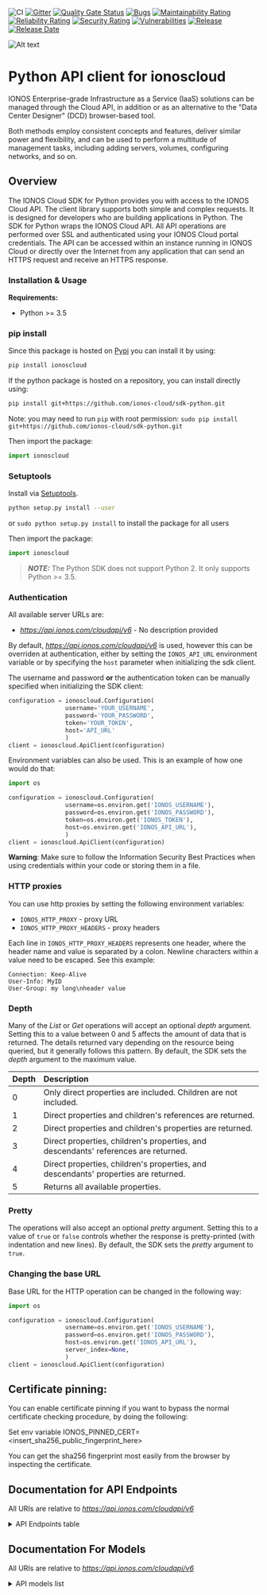 ![CI](https://github.com/ionos-cloud/sdk-resources/workflows/[%20CI%20]%20CloudApi%20V6%20/%20Python/badge.svg)
[![Gitter](https://img.shields.io/gitter/room/ionos-cloud/sdk-general)](https://gitter.im/ionos-cloud/sdk-general)
[![Quality Gate Status](https://sonarcloud.io/api/project_badges/measure?project=ionos-cloud_sdk-python&metric=alert_status)](https://sonarcloud.io/summary?id=ionos-cloud_sdk-python)
[![Bugs](https://sonarcloud.io/api/project_badges/measure?project=ionos-cloud_sdk-python&metric=bugs)](https://sonarcloud.io/summary/new_code?id=ionos-cloud_sdk-python)
[![Maintainability Rating](https://sonarcloud.io/api/project_badges/measure?project=ionos-cloud_sdk-python&metric=sqale_rating)](https://sonarcloud.io/summary/new_code?id=ionos-cloud_sdk-python)
[![Reliability Rating](https://sonarcloud.io/api/project_badges/measure?project=ionos-cloud_sdk-python&metric=reliability_rating)](https://sonarcloud.io/summary/new_code?id=ionos-cloud_sdk-python)
[![Security Rating](https://sonarcloud.io/api/project_badges/measure?project=ionos-cloud_sdk-python&metric=security_rating)](https://sonarcloud.io/summary/new_code?id=ionos-cloud_sdk-python)
[![Vulnerabilities](https://sonarcloud.io/api/project_badges/measure?project=ionos-cloud_sdk-python&metric=vulnerabilities)](https://sonarcloud.io/summary/new_code?id=ionos-cloud_sdk-python)
[![Release](https://img.shields.io/github/v/release/ionos-cloud/sdk-python.svg)](https://github.com/ionos-cloud/sdk-python/releases/latest)
[![Release Date](https://img.shields.io/github/release-date/ionos-cloud/sdk-python.svg)](https://github.com/ionos-cloud/sdk-python/releases/latest)

![Alt text](.github/IONOS.CLOUD.BLU.svg?raw=true "Title")


# Python API client for ionoscloud


IONOS Enterprise-grade Infrastructure as a Service (IaaS) solutions can be managed through the Cloud API, in addition or as an alternative to the \"Data Center Designer\" (DCD) browser-based tool. 

 Both methods employ consistent concepts and features, deliver similar power and flexibility, and can be used to perform a multitude of management tasks, including adding servers, volumes, configuring networks, and so on.

## Overview
The IONOS Cloud SDK for Python provides you with access to the IONOS Cloud API. The client library supports both simple and complex requests. It is designed for developers who are building applications in Python. The SDK for Python wraps the IONOS Cloud API. All API operations are performed over SSL and authenticated using your IONOS Cloud portal credentials. The API can be accessed within an instance running in IONOS Cloud or directly over the Internet from any application that can send an HTTPS request and receive an HTTPS response.


### Installation & Usage

**Requirements:**
- Python >= 3.5

### pip install

Since this package is hosted on [Pypi](https://pypi.org/) you can install it by using:

```bash
pip install ionoscloud
```

If the python package is hosted on a repository, you can install directly using:

```bash
pip install git+https://github.com/ionos-cloud/sdk-python.git
```

Note: you may need to run `pip` with root permission: `sudo pip install git+https://github.com/ionos-cloud/sdk-python.git`

Then import the package:

```python
import ionoscloud
```

### Setuptools

Install via [Setuptools](http://pypi.python.org/pypi/setuptools).

```bash
python setup.py install --user
```

or `sudo python setup.py install` to install the package for all users

Then import the package:

```python
import ionoscloud
```

> **_NOTE:_**  The Python SDK does not support Python 2. It only supports Python >= 3.5.

### Authentication

All available server URLs are:

- *https://api.ionos.com/cloudapi/v6* - No description provided

By default, *https://api.ionos.com/cloudapi/v6* is used, however this can be overriden at authentication, either
by setting the `IONOS_API_URL` environment variable or by specifying the `host` parameter when
initializing the sdk client.

The username and password **or** the authentication token can be manually specified when initializing the SDK client:

```python
configuration = ionoscloud.Configuration(
                username='YOUR_USERNAME',
                password='YOUR_PASSWORD',
                token='YOUR_TOKEN',
                host='API_URL'
                )
client = ionoscloud.ApiClient(configuration)
```

Environment variables can also be used. This is an example of how one would do that:

```python
import os

configuration = ionoscloud.Configuration(
                username=os.environ.get('IONOS_USERNAME'),
                password=os.environ.get('IONOS_PASSWORD'),
                token=os.environ.get('IONOS_TOKEN'),
                host=os.environ.get('IONOS_API_URL'),
                )
client = ionoscloud.ApiClient(configuration)
```

**Warning**: Make sure to follow the Information Security Best Practices when using credentials within your code or storing them in a file.


### HTTP proxies

You can use http proxies by setting the following environment variables:
- `IONOS_HTTP_PROXY` - proxy URL
- `IONOS_HTTP_PROXY_HEADERS` - proxy headers

Each line in `IONOS_HTTP_PROXY_HEADERS` represents one header, where the header name and value is separated by a colon. Newline characters within a value need to be escaped. See this example:
```
Connection: Keep-Alive
User-Info: MyID
User-Group: my long\nheader value
```


### Depth

Many of the _List_ or _Get_ operations will accept an optional _depth_ argument. Setting this to a value between 0 and 5 affects the amount of data that is returned. The details returned vary depending on the resource being queried, but it generally follows this pattern. By default, the SDK sets the _depth_ argument to the maximum value.

| Depth | Description |
| :--- | :--- |
| 0 | Only direct properties are included. Children are not included. |
| 1 | Direct properties and children's references are returned. |
| 2 | Direct properties and children's properties are returned. |
| 3 | Direct properties, children's properties, and descendants' references are returned. |
| 4 | Direct properties, children's properties, and descendants' properties are returned. |
| 5 | Returns all available properties. |

### Pretty

The operations will also accept an optional _pretty_ argument. Setting this to a value of `true` or `false` controls whether the response is pretty-printed \(with indentation and new lines\). By default, the SDK sets the _pretty_ argument to `true`.

### Changing the base URL

Base URL for the HTTP operation can be changed in the following way:

```python
import os

configuration = ionoscloud.Configuration(
                username=os.environ.get('IONOS_USERNAME'),
                password=os.environ.get('IONOS_PASSWORD'),
                host=os.environ.get('IONOS_API_URL'),
                server_index=None,
                )
client = ionoscloud.ApiClient(configuration)
```

## Certificate pinning:

You can enable certificate pinning if you want to bypass the normal certificate checking procedure,
by doing the following:

Set env variable IONOS_PINNED_CERT=<insert_sha256_public_fingerprint_here>

You can get the sha256 fingerprint most easily from the browser by inspecting the certificate.


## Documentation for API Endpoints

All URIs are relative to *https://api.ionos.com/cloudapi/v6*
<details >
    <summary title="Click to toggle">API Endpoints table</summary>


| Class | Method | HTTP request | Description |
| ------------- | ------------- | ------------- | ------------- |
| ApplicationLoadBalancersApi | [**datacenters_applicationloadbalancers_delete**](docs/api/ApplicationLoadBalancersApi.md#datacenters_applicationloadbalancers_delete) | **DELETE** /datacenters/{datacenterId}/applicationloadbalancers/{applicationLoadBalancerId} | Delete an Application Load Balancer by ID |
| ApplicationLoadBalancersApi | [**datacenters_applicationloadbalancers_find_by_application_load_balancer_id**](docs/api/ApplicationLoadBalancersApi.md#datacenters_applicationloadbalancers_find_by_application_load_balancer_id) | **GET** /datacenters/{datacenterId}/applicationloadbalancers/{applicationLoadBalancerId} | Get an Application Load Balancer by ID |
| ApplicationLoadBalancersApi | [**datacenters_applicationloadbalancers_flowlogs_delete**](docs/api/ApplicationLoadBalancersApi.md#datacenters_applicationloadbalancers_flowlogs_delete) | **DELETE** /datacenters/{datacenterId}/applicationloadbalancers/{applicationLoadBalancerId}/flowlogs/{flowLogId} | Delete an ALB Flow Log by ID |
| ApplicationLoadBalancersApi | [**datacenters_applicationloadbalancers_flowlogs_find_by_flow_log_id**](docs/api/ApplicationLoadBalancersApi.md#datacenters_applicationloadbalancers_flowlogs_find_by_flow_log_id) | **GET** /datacenters/{datacenterId}/applicationloadbalancers/{applicationLoadBalancerId}/flowlogs/{flowLogId} | Get an ALB Flow Log by ID |
| ApplicationLoadBalancersApi | [**datacenters_applicationloadbalancers_flowlogs_get**](docs/api/ApplicationLoadBalancersApi.md#datacenters_applicationloadbalancers_flowlogs_get) | **GET** /datacenters/{datacenterId}/applicationloadbalancers/{applicationLoadBalancerId}/flowlogs | Get ALB Flow Logs |
| ApplicationLoadBalancersApi | [**datacenters_applicationloadbalancers_flowlogs_patch**](docs/api/ApplicationLoadBalancersApi.md#datacenters_applicationloadbalancers_flowlogs_patch) | **PATCH** /datacenters/{datacenterId}/applicationloadbalancers/{applicationLoadBalancerId}/flowlogs/{flowLogId} | Partially Modify an ALB Flow Log by ID |
| ApplicationLoadBalancersApi | [**datacenters_applicationloadbalancers_flowlogs_post**](docs/api/ApplicationLoadBalancersApi.md#datacenters_applicationloadbalancers_flowlogs_post) | **POST** /datacenters/{datacenterId}/applicationloadbalancers/{applicationLoadBalancerId}/flowlogs | Create an ALB Flow Log |
| ApplicationLoadBalancersApi | [**datacenters_applicationloadbalancers_flowlogs_put**](docs/api/ApplicationLoadBalancersApi.md#datacenters_applicationloadbalancers_flowlogs_put) | **PUT** /datacenters/{datacenterId}/applicationloadbalancers/{applicationLoadBalancerId}/flowlogs/{flowLogId} | Modify an ALB Flow Log by ID |
| ApplicationLoadBalancersApi | [**datacenters_applicationloadbalancers_forwardingrules_delete**](docs/api/ApplicationLoadBalancersApi.md#datacenters_applicationloadbalancers_forwardingrules_delete) | **DELETE** /datacenters/{datacenterId}/applicationloadbalancers/{applicationLoadBalancerId}/forwardingrules/{forwardingRuleId} | Delete an ALB Forwarding Rule by ID |
| ApplicationLoadBalancersApi | [**datacenters_applicationloadbalancers_forwardingrules_find_by_forwarding_rule_id**](docs/api/ApplicationLoadBalancersApi.md#datacenters_applicationloadbalancers_forwardingrules_find_by_forwarding_rule_id) | **GET** /datacenters/{datacenterId}/applicationloadbalancers/{applicationLoadBalancerId}/forwardingrules/{forwardingRuleId} | Get an ALB Forwarding Rule by ID |
| ApplicationLoadBalancersApi | [**datacenters_applicationloadbalancers_forwardingrules_get**](docs/api/ApplicationLoadBalancersApi.md#datacenters_applicationloadbalancers_forwardingrules_get) | **GET** /datacenters/{datacenterId}/applicationloadbalancers/{applicationLoadBalancerId}/forwardingrules | Get ALB Forwarding Rules |
| ApplicationLoadBalancersApi | [**datacenters_applicationloadbalancers_forwardingrules_patch**](docs/api/ApplicationLoadBalancersApi.md#datacenters_applicationloadbalancers_forwardingrules_patch) | **PATCH** /datacenters/{datacenterId}/applicationloadbalancers/{applicationLoadBalancerId}/forwardingrules/{forwardingRuleId} | Partially modify an ALB Forwarding Rule by ID |
| ApplicationLoadBalancersApi | [**datacenters_applicationloadbalancers_forwardingrules_post**](docs/api/ApplicationLoadBalancersApi.md#datacenters_applicationloadbalancers_forwardingrules_post) | **POST** /datacenters/{datacenterId}/applicationloadbalancers/{applicationLoadBalancerId}/forwardingrules | Create an ALB Forwarding Rule |
| ApplicationLoadBalancersApi | [**datacenters_applicationloadbalancers_forwardingrules_put**](docs/api/ApplicationLoadBalancersApi.md#datacenters_applicationloadbalancers_forwardingrules_put) | **PUT** /datacenters/{datacenterId}/applicationloadbalancers/{applicationLoadBalancerId}/forwardingrules/{forwardingRuleId} | Modify an ALB Forwarding Rule by ID |
| ApplicationLoadBalancersApi | [**datacenters_applicationloadbalancers_get**](docs/api/ApplicationLoadBalancersApi.md#datacenters_applicationloadbalancers_get) | **GET** /datacenters/{datacenterId}/applicationloadbalancers | Get Application Load Balancers |
| ApplicationLoadBalancersApi | [**datacenters_applicationloadbalancers_patch**](docs/api/ApplicationLoadBalancersApi.md#datacenters_applicationloadbalancers_patch) | **PATCH** /datacenters/{datacenterId}/applicationloadbalancers/{applicationLoadBalancerId} | Partially Modify an Application Load Balancer by ID |
| ApplicationLoadBalancersApi | [**datacenters_applicationloadbalancers_post**](docs/api/ApplicationLoadBalancersApi.md#datacenters_applicationloadbalancers_post) | **POST** /datacenters/{datacenterId}/applicationloadbalancers | Create an Application Load Balancer |
| ApplicationLoadBalancersApi | [**datacenters_applicationloadbalancers_put**](docs/api/ApplicationLoadBalancersApi.md#datacenters_applicationloadbalancers_put) | **PUT** /datacenters/{datacenterId}/applicationloadbalancers/{applicationLoadBalancerId} | Modify an Application Load Balancer by ID |
| BackupUnitsApi | [**backupunits_delete**](docs/api/BackupUnitsApi.md#backupunits_delete) | **DELETE** /backupunits/{backupunitId} | Delete backup units |
| BackupUnitsApi | [**backupunits_find_by_id**](docs/api/BackupUnitsApi.md#backupunits_find_by_id) | **GET** /backupunits/{backupunitId} | Retrieve backup units |
| BackupUnitsApi | [**backupunits_get**](docs/api/BackupUnitsApi.md#backupunits_get) | **GET** /backupunits | List backup units |
| BackupUnitsApi | [**backupunits_patch**](docs/api/BackupUnitsApi.md#backupunits_patch) | **PATCH** /backupunits/{backupunitId} | Partially modify backup units |
| BackupUnitsApi | [**backupunits_post**](docs/api/BackupUnitsApi.md#backupunits_post) | **POST** /backupunits | Create backup units |
| BackupUnitsApi | [**backupunits_put**](docs/api/BackupUnitsApi.md#backupunits_put) | **PUT** /backupunits/{backupunitId} | Modify backup units |
| BackupUnitsApi | [**backupunits_ssourl_get**](docs/api/BackupUnitsApi.md#backupunits_ssourl_get) | **GET** /backupunits/{backupunitId}/ssourl | Retrieve BU single sign-on URLs |
| ContractResourcesApi | [**contracts_get**](docs/api/ContractResourcesApi.md#contracts_get) | **GET** /contracts | Get Contract Information |
| DataCentersApi | [**datacenters_delete**](docs/api/DataCentersApi.md#datacenters_delete) | **DELETE** /datacenters/{datacenterId} | Delete data centers |
| DataCentersApi | [**datacenters_find_by_id**](docs/api/DataCentersApi.md#datacenters_find_by_id) | **GET** /datacenters/{datacenterId} | Retrieve data centers |
| DataCentersApi | [**datacenters_get**](docs/api/DataCentersApi.md#datacenters_get) | **GET** /datacenters | List your data centers |
| DataCentersApi | [**datacenters_patch**](docs/api/DataCentersApi.md#datacenters_patch) | **PATCH** /datacenters/{datacenterId} | Partially modify a Data Center by ID |
| DataCentersApi | [**datacenters_post**](docs/api/DataCentersApi.md#datacenters_post) | **POST** /datacenters | Create a Data Center |
| DataCentersApi | [**datacenters_put**](docs/api/DataCentersApi.md#datacenters_put) | **PUT** /datacenters/{datacenterId} | Modify a Data Center by ID |
| FirewallRulesApi | [**datacenters_servers_nics_firewallrules_delete**](docs/api/FirewallRulesApi.md#datacenters_servers_nics_firewallrules_delete) | **DELETE** /datacenters/{datacenterId}/servers/{serverId}/nics/{nicId}/firewallrules/{firewallruleId} | Delete firewall rules |
| FirewallRulesApi | [**datacenters_servers_nics_firewallrules_find_by_id**](docs/api/FirewallRulesApi.md#datacenters_servers_nics_firewallrules_find_by_id) | **GET** /datacenters/{datacenterId}/servers/{serverId}/nics/{nicId}/firewallrules/{firewallruleId} | Retrieve firewall rules |
| FirewallRulesApi | [**datacenters_servers_nics_firewallrules_get**](docs/api/FirewallRulesApi.md#datacenters_servers_nics_firewallrules_get) | **GET** /datacenters/{datacenterId}/servers/{serverId}/nics/{nicId}/firewallrules | List firewall rules |
| FirewallRulesApi | [**datacenters_servers_nics_firewallrules_patch**](docs/api/FirewallRulesApi.md#datacenters_servers_nics_firewallrules_patch) | **PATCH** /datacenters/{datacenterId}/servers/{serverId}/nics/{nicId}/firewallrules/{firewallruleId} | Partially modify firewall rules |
| FirewallRulesApi | [**datacenters_servers_nics_firewallrules_post**](docs/api/FirewallRulesApi.md#datacenters_servers_nics_firewallrules_post) | **POST** /datacenters/{datacenterId}/servers/{serverId}/nics/{nicId}/firewallrules | Create a Firewall Rule |
| FirewallRulesApi | [**datacenters_servers_nics_firewallrules_put**](docs/api/FirewallRulesApi.md#datacenters_servers_nics_firewallrules_put) | **PUT** /datacenters/{datacenterId}/servers/{serverId}/nics/{nicId}/firewallrules/{firewallruleId} | Modify a Firewall Rule |
| FlowLogsApi | [**datacenters_servers_nics_flowlogs_delete**](docs/api/FlowLogsApi.md#datacenters_servers_nics_flowlogs_delete) | **DELETE** /datacenters/{datacenterId}/servers/{serverId}/nics/{nicId}/flowlogs/{flowlogId} | Delete Flow Logs |
| FlowLogsApi | [**datacenters_servers_nics_flowlogs_find_by_id**](docs/api/FlowLogsApi.md#datacenters_servers_nics_flowlogs_find_by_id) | **GET** /datacenters/{datacenterId}/servers/{serverId}/nics/{nicId}/flowlogs/{flowlogId} | Retrieve Flow Logs |
| FlowLogsApi | [**datacenters_servers_nics_flowlogs_get**](docs/api/FlowLogsApi.md#datacenters_servers_nics_flowlogs_get) | **GET** /datacenters/{datacenterId}/servers/{serverId}/nics/{nicId}/flowlogs | List Flow Logs |
| FlowLogsApi | [**datacenters_servers_nics_flowlogs_patch**](docs/api/FlowLogsApi.md#datacenters_servers_nics_flowlogs_patch) | **PATCH** /datacenters/{datacenterId}/servers/{serverId}/nics/{nicId}/flowlogs/{flowlogId} | Partially modify Flow Logs |
| FlowLogsApi | [**datacenters_servers_nics_flowlogs_post**](docs/api/FlowLogsApi.md#datacenters_servers_nics_flowlogs_post) | **POST** /datacenters/{datacenterId}/servers/{serverId}/nics/{nicId}/flowlogs | Create a Flow Log |
| FlowLogsApi | [**datacenters_servers_nics_flowlogs_put**](docs/api/FlowLogsApi.md#datacenters_servers_nics_flowlogs_put) | **PUT** /datacenters/{datacenterId}/servers/{serverId}/nics/{nicId}/flowlogs/{flowlogId} | Modify Flow Logs |
| IPBlocksApi | [**ipblocks_delete**](docs/api/IPBlocksApi.md#ipblocks_delete) | **DELETE** /ipblocks/{ipblockId} | Delete IP blocks |
| IPBlocksApi | [**ipblocks_find_by_id**](docs/api/IPBlocksApi.md#ipblocks_find_by_id) | **GET** /ipblocks/{ipblockId} | Retrieve IP blocks |
| IPBlocksApi | [**ipblocks_get**](docs/api/IPBlocksApi.md#ipblocks_get) | **GET** /ipblocks | List IP blocks  |
| IPBlocksApi | [**ipblocks_patch**](docs/api/IPBlocksApi.md#ipblocks_patch) | **PATCH** /ipblocks/{ipblockId} | Partially modify IP blocks |
| IPBlocksApi | [**ipblocks_post**](docs/api/IPBlocksApi.md#ipblocks_post) | **POST** /ipblocks | Reserve a IP Block |
| IPBlocksApi | [**ipblocks_put**](docs/api/IPBlocksApi.md#ipblocks_put) | **PUT** /ipblocks/{ipblockId} | Modify a IP Block by ID |
| ImagesApi | [**images_delete**](docs/api/ImagesApi.md#images_delete) | **DELETE** /images/{imageId} | Delete images |
| ImagesApi | [**images_find_by_id**](docs/api/ImagesApi.md#images_find_by_id) | **GET** /images/{imageId} | Retrieve images |
| ImagesApi | [**images_get**](docs/api/ImagesApi.md#images_get) | **GET** /images | List images |
| ImagesApi | [**images_patch**](docs/api/ImagesApi.md#images_patch) | **PATCH** /images/{imageId} | Partially modify images |
| ImagesApi | [**images_put**](docs/api/ImagesApi.md#images_put) | **PUT** /images/{imageId} | Modify an Image by ID |
| KubernetesApi | [**k8s_delete**](docs/api/KubernetesApi.md#k8s_delete) | **DELETE** /k8s/{k8sClusterId} | Delete a Kubernetes Cluster by ID |
| KubernetesApi | [**k8s_find_by_cluster_id**](docs/api/KubernetesApi.md#k8s_find_by_cluster_id) | **GET** /k8s/{k8sClusterId} | Get a Kubernetes Cluster by ID |
| KubernetesApi | [**k8s_get**](docs/api/KubernetesApi.md#k8s_get) | **GET** /k8s | Get Kubernetes Clusters |
| KubernetesApi | [**k8s_kubeconfig_get**](docs/api/KubernetesApi.md#k8s_kubeconfig_get) | **GET** /k8s/{k8sClusterId}/kubeconfig | Get Kubernetes Configuration File |
| KubernetesApi | [**k8s_nodepools_delete**](docs/api/KubernetesApi.md#k8s_nodepools_delete) | **DELETE** /k8s/{k8sClusterId}/nodepools/{nodepoolId} | Delete a Kubernetes Node Pool by ID |
| KubernetesApi | [**k8s_nodepools_find_by_id**](docs/api/KubernetesApi.md#k8s_nodepools_find_by_id) | **GET** /k8s/{k8sClusterId}/nodepools/{nodepoolId} | Get a Kubernetes Node Pool by ID |
| KubernetesApi | [**k8s_nodepools_get**](docs/api/KubernetesApi.md#k8s_nodepools_get) | **GET** /k8s/{k8sClusterId}/nodepools | Get Kubernetes Node Pools |
| KubernetesApi | [**k8s_nodepools_nodes_delete**](docs/api/KubernetesApi.md#k8s_nodepools_nodes_delete) | **DELETE** /k8s/{k8sClusterId}/nodepools/{nodepoolId}/nodes/{nodeId} | Delete a Kubernetes Node by ID |
| KubernetesApi | [**k8s_nodepools_nodes_find_by_id**](docs/api/KubernetesApi.md#k8s_nodepools_nodes_find_by_id) | **GET** /k8s/{k8sClusterId}/nodepools/{nodepoolId}/nodes/{nodeId} | Get Kubernetes Node by ID |
| KubernetesApi | [**k8s_nodepools_nodes_get**](docs/api/KubernetesApi.md#k8s_nodepools_nodes_get) | **GET** /k8s/{k8sClusterId}/nodepools/{nodepoolId}/nodes | Get Kubernetes Nodes |
| KubernetesApi | [**k8s_nodepools_nodes_replace_post**](docs/api/KubernetesApi.md#k8s_nodepools_nodes_replace_post) | **POST** /k8s/{k8sClusterId}/nodepools/{nodepoolId}/nodes/{nodeId}/replace | Recreate a Kubernetes Node by ID |
| KubernetesApi | [**k8s_nodepools_post**](docs/api/KubernetesApi.md#k8s_nodepools_post) | **POST** /k8s/{k8sClusterId}/nodepools | Create a Kubernetes Node Pool |
| KubernetesApi | [**k8s_nodepools_put**](docs/api/KubernetesApi.md#k8s_nodepools_put) | **PUT** /k8s/{k8sClusterId}/nodepools/{nodepoolId} | Modify a Kubernetes Node Pool by ID |
| KubernetesApi | [**k8s_post**](docs/api/KubernetesApi.md#k8s_post) | **POST** /k8s | Create a Kubernetes Cluster |
| KubernetesApi | [**k8s_put**](docs/api/KubernetesApi.md#k8s_put) | **PUT** /k8s/{k8sClusterId} | Modify a Kubernetes Cluster by ID |
| KubernetesApi | [**k8s_versions_default_get**](docs/api/KubernetesApi.md#k8s_versions_default_get) | **GET** /k8s/versions/default | Get Default Kubernetes Version |
| KubernetesApi | [**k8s_versions_get**](docs/api/KubernetesApi.md#k8s_versions_get) | **GET** /k8s/versions | Get Kubernetes Versions |
| LANsApi | [**datacenters_lans_delete**](docs/api/LANsApi.md#datacenters_lans_delete) | **DELETE** /datacenters/{datacenterId}/lans/{lanId} | Delete LANs |
| LANsApi | [**datacenters_lans_find_by_id**](docs/api/LANsApi.md#datacenters_lans_find_by_id) | **GET** /datacenters/{datacenterId}/lans/{lanId} | Retrieve LANs |
| LANsApi | [**datacenters_lans_get**](docs/api/LANsApi.md#datacenters_lans_get) | **GET** /datacenters/{datacenterId}/lans | List LANs |
| LANsApi | [**datacenters_lans_nics_find_by_id**](docs/api/LANsApi.md#datacenters_lans_nics_find_by_id) | **GET** /datacenters/{datacenterId}/lans/{lanId}/nics/{nicId} | Retrieve attached NICs |
| LANsApi | [**datacenters_lans_nics_get**](docs/api/LANsApi.md#datacenters_lans_nics_get) | **GET** /datacenters/{datacenterId}/lans/{lanId}/nics | List LAN members |
| LANsApi | [**datacenters_lans_nics_post**](docs/api/LANsApi.md#datacenters_lans_nics_post) | **POST** /datacenters/{datacenterId}/lans/{lanId}/nics | Attach NICs |
| LANsApi | [**datacenters_lans_patch**](docs/api/LANsApi.md#datacenters_lans_patch) | **PATCH** /datacenters/{datacenterId}/lans/{lanId} | Partially modify LANs |
| LANsApi | [**datacenters_lans_post**](docs/api/LANsApi.md#datacenters_lans_post) | **POST** /datacenters/{datacenterId}/lans | Create LANs |
| LANsApi | [**datacenters_lans_put**](docs/api/LANsApi.md#datacenters_lans_put) | **PUT** /datacenters/{datacenterId}/lans/{lanId} | Modify LANs |
| LabelsApi | [**datacenters_labels_delete**](docs/api/LabelsApi.md#datacenters_labels_delete) | **DELETE** /datacenters/{datacenterId}/labels/{key} | Delete data center labels |
| LabelsApi | [**datacenters_labels_find_by_key**](docs/api/LabelsApi.md#datacenters_labels_find_by_key) | **GET** /datacenters/{datacenterId}/labels/{key} | Retrieve data center labels |
| LabelsApi | [**datacenters_labels_get**](docs/api/LabelsApi.md#datacenters_labels_get) | **GET** /datacenters/{datacenterId}/labels | List data center labels |
| LabelsApi | [**datacenters_labels_post**](docs/api/LabelsApi.md#datacenters_labels_post) | **POST** /datacenters/{datacenterId}/labels | Create a Data Center Label |
| LabelsApi | [**datacenters_labels_put**](docs/api/LabelsApi.md#datacenters_labels_put) | **PUT** /datacenters/{datacenterId}/labels/{key} | Modify a Data Center Label by Key |
| LabelsApi | [**datacenters_servers_labels_delete**](docs/api/LabelsApi.md#datacenters_servers_labels_delete) | **DELETE** /datacenters/{datacenterId}/servers/{serverId}/labels/{key} | Delete server labels |
| LabelsApi | [**datacenters_servers_labels_find_by_key**](docs/api/LabelsApi.md#datacenters_servers_labels_find_by_key) | **GET** /datacenters/{datacenterId}/servers/{serverId}/labels/{key} | Retrieve server labels |
| LabelsApi | [**datacenters_servers_labels_get**](docs/api/LabelsApi.md#datacenters_servers_labels_get) | **GET** /datacenters/{datacenterId}/servers/{serverId}/labels | List server labels |
| LabelsApi | [**datacenters_servers_labels_post**](docs/api/LabelsApi.md#datacenters_servers_labels_post) | **POST** /datacenters/{datacenterId}/servers/{serverId}/labels | Create a Server Label |
| LabelsApi | [**datacenters_servers_labels_put**](docs/api/LabelsApi.md#datacenters_servers_labels_put) | **PUT** /datacenters/{datacenterId}/servers/{serverId}/labels/{key} | Modify a Server Label |
| LabelsApi | [**datacenters_volumes_labels_delete**](docs/api/LabelsApi.md#datacenters_volumes_labels_delete) | **DELETE** /datacenters/{datacenterId}/volumes/{volumeId}/labels/{key} | Delete volume labels |
| LabelsApi | [**datacenters_volumes_labels_find_by_key**](docs/api/LabelsApi.md#datacenters_volumes_labels_find_by_key) | **GET** /datacenters/{datacenterId}/volumes/{volumeId}/labels/{key} | Retrieve volume labels |
| LabelsApi | [**datacenters_volumes_labels_get**](docs/api/LabelsApi.md#datacenters_volumes_labels_get) | **GET** /datacenters/{datacenterId}/volumes/{volumeId}/labels | List volume labels |
| LabelsApi | [**datacenters_volumes_labels_post**](docs/api/LabelsApi.md#datacenters_volumes_labels_post) | **POST** /datacenters/{datacenterId}/volumes/{volumeId}/labels | Create a Volume Label |
| LabelsApi | [**datacenters_volumes_labels_put**](docs/api/LabelsApi.md#datacenters_volumes_labels_put) | **PUT** /datacenters/{datacenterId}/volumes/{volumeId}/labels/{key} | Modify a Volume Label |
| LabelsApi | [**images_labels_delete**](docs/api/LabelsApi.md#images_labels_delete) | **DELETE** /images/{imageId}/labels/{key} | Delete image label |
| LabelsApi | [**images_labels_find_by_key**](docs/api/LabelsApi.md#images_labels_find_by_key) | **GET** /images/{imageId}/labels/{key} | Retrieve image labels |
| LabelsApi | [**images_labels_get**](docs/api/LabelsApi.md#images_labels_get) | **GET** /images/{imageId}/labels | List image labels |
| LabelsApi | [**images_labels_post**](docs/api/LabelsApi.md#images_labels_post) | **POST** /images/{imageId}/labels | Create an Image Label |
| LabelsApi | [**images_labels_put**](docs/api/LabelsApi.md#images_labels_put) | **PUT** /images/{imageId}/labels/{key} | Modify an Image Label by Key |
| LabelsApi | [**ipblocks_labels_delete**](docs/api/LabelsApi.md#ipblocks_labels_delete) | **DELETE** /ipblocks/{ipblockId}/labels/{key} | Delete IP block labels |
| LabelsApi | [**ipblocks_labels_find_by_key**](docs/api/LabelsApi.md#ipblocks_labels_find_by_key) | **GET** /ipblocks/{ipblockId}/labels/{key} | Retrieve IP block labels |
| LabelsApi | [**ipblocks_labels_get**](docs/api/LabelsApi.md#ipblocks_labels_get) | **GET** /ipblocks/{ipblockId}/labels | List IP block labels |
| LabelsApi | [**ipblocks_labels_post**](docs/api/LabelsApi.md#ipblocks_labels_post) | **POST** /ipblocks/{ipblockId}/labels | Create IP block labels |
| LabelsApi | [**ipblocks_labels_put**](docs/api/LabelsApi.md#ipblocks_labels_put) | **PUT** /ipblocks/{ipblockId}/labels/{key} | Modify a IP Block Label by ID |
| LabelsApi | [**labels_find_by_urn**](docs/api/LabelsApi.md#labels_find_by_urn) | **GET** /labels/{labelurn} | Retrieve labels by URN |
| LabelsApi | [**labels_get**](docs/api/LabelsApi.md#labels_get) | **GET** /labels | List labels  |
| LabelsApi | [**snapshots_labels_delete**](docs/api/LabelsApi.md#snapshots_labels_delete) | **DELETE** /snapshots/{snapshotId}/labels/{key} | Delete snapshot labels |
| LabelsApi | [**snapshots_labels_find_by_key**](docs/api/LabelsApi.md#snapshots_labels_find_by_key) | **GET** /snapshots/{snapshotId}/labels/{key} | Retrieve snapshot labels |
| LabelsApi | [**snapshots_labels_get**](docs/api/LabelsApi.md#snapshots_labels_get) | **GET** /snapshots/{snapshotId}/labels | List snapshot labels |
| LabelsApi | [**snapshots_labels_post**](docs/api/LabelsApi.md#snapshots_labels_post) | **POST** /snapshots/{snapshotId}/labels | Create a Snapshot Label |
| LabelsApi | [**snapshots_labels_put**](docs/api/LabelsApi.md#snapshots_labels_put) | **PUT** /snapshots/{snapshotId}/labels/{key} | Modify a Snapshot Label by ID |
| LoadBalancersApi | [**datacenters_loadbalancers_balancednics_delete**](docs/api/LoadBalancersApi.md#datacenters_loadbalancers_balancednics_delete) | **DELETE** /datacenters/{datacenterId}/loadbalancers/{loadbalancerId}/balancednics/{nicId} | Detach balanced NICs |
| LoadBalancersApi | [**datacenters_loadbalancers_balancednics_find_by_nic_id**](docs/api/LoadBalancersApi.md#datacenters_loadbalancers_balancednics_find_by_nic_id) | **GET** /datacenters/{datacenterId}/loadbalancers/{loadbalancerId}/balancednics/{nicId} | Retrieve balanced NICs |
| LoadBalancersApi | [**datacenters_loadbalancers_balancednics_get**](docs/api/LoadBalancersApi.md#datacenters_loadbalancers_balancednics_get) | **GET** /datacenters/{datacenterId}/loadbalancers/{loadbalancerId}/balancednics | List balanced NICs |
| LoadBalancersApi | [**datacenters_loadbalancers_balancednics_post**](docs/api/LoadBalancersApi.md#datacenters_loadbalancers_balancednics_post) | **POST** /datacenters/{datacenterId}/loadbalancers/{loadbalancerId}/balancednics | Attach balanced NICs |
| LoadBalancersApi | [**datacenters_loadbalancers_delete**](docs/api/LoadBalancersApi.md#datacenters_loadbalancers_delete) | **DELETE** /datacenters/{datacenterId}/loadbalancers/{loadbalancerId} | Delete Load Balancers |
| LoadBalancersApi | [**datacenters_loadbalancers_find_by_id**](docs/api/LoadBalancersApi.md#datacenters_loadbalancers_find_by_id) | **GET** /datacenters/{datacenterId}/loadbalancers/{loadbalancerId} | Retrieve Load Balancers |
| LoadBalancersApi | [**datacenters_loadbalancers_get**](docs/api/LoadBalancersApi.md#datacenters_loadbalancers_get) | **GET** /datacenters/{datacenterId}/loadbalancers | List Load Balancers |
| LoadBalancersApi | [**datacenters_loadbalancers_patch**](docs/api/LoadBalancersApi.md#datacenters_loadbalancers_patch) | **PATCH** /datacenters/{datacenterId}/loadbalancers/{loadbalancerId} | Partially modify Load Balancers |
| LoadBalancersApi | [**datacenters_loadbalancers_post**](docs/api/LoadBalancersApi.md#datacenters_loadbalancers_post) | **POST** /datacenters/{datacenterId}/loadbalancers | Create a Load Balancer |
| LoadBalancersApi | [**datacenters_loadbalancers_put**](docs/api/LoadBalancersApi.md#datacenters_loadbalancers_put) | **PUT** /datacenters/{datacenterId}/loadbalancers/{loadbalancerId} | Modify a Load Balancer by ID |
| LocationsApi | [**locations_find_by_region_id**](docs/api/LocationsApi.md#locations_find_by_region_id) | **GET** /locations/{regionId} | Get Locations within a Region |
| LocationsApi | [**locations_find_by_region_id_and_id**](docs/api/LocationsApi.md#locations_find_by_region_id_and_id) | **GET** /locations/{regionId}/{locationId} | Get Location by ID |
| LocationsApi | [**locations_get**](docs/api/LocationsApi.md#locations_get) | **GET** /locations | Get Locations |
| NATGatewaysApi | [**datacenters_natgateways_delete**](docs/api/NATGatewaysApi.md#datacenters_natgateways_delete) | **DELETE** /datacenters/{datacenterId}/natgateways/{natGatewayId} | Delete NAT Gateways |
| NATGatewaysApi | [**datacenters_natgateways_find_by_nat_gateway_id**](docs/api/NATGatewaysApi.md#datacenters_natgateways_find_by_nat_gateway_id) | **GET** /datacenters/{datacenterId}/natgateways/{natGatewayId} | Retrieve NAT Gateways |
| NATGatewaysApi | [**datacenters_natgateways_flowlogs_delete**](docs/api/NATGatewaysApi.md#datacenters_natgateways_flowlogs_delete) | **DELETE** /datacenters/{datacenterId}/natgateways/{natGatewayId}/flowlogs/{flowLogId} | Delete NAT Gateway Flow Logs |
| NATGatewaysApi | [**datacenters_natgateways_flowlogs_find_by_flow_log_id**](docs/api/NATGatewaysApi.md#datacenters_natgateways_flowlogs_find_by_flow_log_id) | **GET** /datacenters/{datacenterId}/natgateways/{natGatewayId}/flowlogs/{flowLogId} | Retrieve NAT Gateway Flow Logs |
| NATGatewaysApi | [**datacenters_natgateways_flowlogs_get**](docs/api/NATGatewaysApi.md#datacenters_natgateways_flowlogs_get) | **GET** /datacenters/{datacenterId}/natgateways/{natGatewayId}/flowlogs | List NAT Gateway Flow Logs |
| NATGatewaysApi | [**datacenters_natgateways_flowlogs_patch**](docs/api/NATGatewaysApi.md#datacenters_natgateways_flowlogs_patch) | **PATCH** /datacenters/{datacenterId}/natgateways/{natGatewayId}/flowlogs/{flowLogId} | Partially modify NAT Gateway Flow Logs |
| NATGatewaysApi | [**datacenters_natgateways_flowlogs_post**](docs/api/NATGatewaysApi.md#datacenters_natgateways_flowlogs_post) | **POST** /datacenters/{datacenterId}/natgateways/{natGatewayId}/flowlogs | Create a NAT Gateway Flow Log |
| NATGatewaysApi | [**datacenters_natgateways_flowlogs_put**](docs/api/NATGatewaysApi.md#datacenters_natgateways_flowlogs_put) | **PUT** /datacenters/{datacenterId}/natgateways/{natGatewayId}/flowlogs/{flowLogId} | Modify NAT Gateway Flow Logs |
| NATGatewaysApi | [**datacenters_natgateways_get**](docs/api/NATGatewaysApi.md#datacenters_natgateways_get) | **GET** /datacenters/{datacenterId}/natgateways | List NAT Gateways |
| NATGatewaysApi | [**datacenters_natgateways_patch**](docs/api/NATGatewaysApi.md#datacenters_natgateways_patch) | **PATCH** /datacenters/{datacenterId}/natgateways/{natGatewayId} | Partially modify NAT Gateways |
| NATGatewaysApi | [**datacenters_natgateways_post**](docs/api/NATGatewaysApi.md#datacenters_natgateways_post) | **POST** /datacenters/{datacenterId}/natgateways | Create a NAT Gateway |
| NATGatewaysApi | [**datacenters_natgateways_put**](docs/api/NATGatewaysApi.md#datacenters_natgateways_put) | **PUT** /datacenters/{datacenterId}/natgateways/{natGatewayId} | Modify NAT Gateways |
| NATGatewaysApi | [**datacenters_natgateways_rules_delete**](docs/api/NATGatewaysApi.md#datacenters_natgateways_rules_delete) | **DELETE** /datacenters/{datacenterId}/natgateways/{natGatewayId}/rules/{natGatewayRuleId} | Delete NAT Gateway rules |
| NATGatewaysApi | [**datacenters_natgateways_rules_find_by_nat_gateway_rule_id**](docs/api/NATGatewaysApi.md#datacenters_natgateways_rules_find_by_nat_gateway_rule_id) | **GET** /datacenters/{datacenterId}/natgateways/{natGatewayId}/rules/{natGatewayRuleId} | Retrieve NAT Gateway rules |
| NATGatewaysApi | [**datacenters_natgateways_rules_get**](docs/api/NATGatewaysApi.md#datacenters_natgateways_rules_get) | **GET** /datacenters/{datacenterId}/natgateways/{natGatewayId}/rules | List NAT Gateway rules |
| NATGatewaysApi | [**datacenters_natgateways_rules_patch**](docs/api/NATGatewaysApi.md#datacenters_natgateways_rules_patch) | **PATCH** /datacenters/{datacenterId}/natgateways/{natGatewayId}/rules/{natGatewayRuleId} | Partially Modify a NAT Gateway Rule by ID |
| NATGatewaysApi | [**datacenters_natgateways_rules_post**](docs/api/NATGatewaysApi.md#datacenters_natgateways_rules_post) | **POST** /datacenters/{datacenterId}/natgateways/{natGatewayId}/rules | Create a NAT Gateway Rule |
| NATGatewaysApi | [**datacenters_natgateways_rules_put**](docs/api/NATGatewaysApi.md#datacenters_natgateways_rules_put) | **PUT** /datacenters/{datacenterId}/natgateways/{natGatewayId}/rules/{natGatewayRuleId} | Modify a NAT Gateway Rule by ID |
| NetworkLoadBalancersApi | [**datacenters_networkloadbalancers_delete**](docs/api/NetworkLoadBalancersApi.md#datacenters_networkloadbalancers_delete) | **DELETE** /datacenters/{datacenterId}/networkloadbalancers/{networkLoadBalancerId} | Delete Network Load Balancers |
| NetworkLoadBalancersApi | [**datacenters_networkloadbalancers_find_by_network_load_balancer_id**](docs/api/NetworkLoadBalancersApi.md#datacenters_networkloadbalancers_find_by_network_load_balancer_id) | **GET** /datacenters/{datacenterId}/networkloadbalancers/{networkLoadBalancerId} | Retrieve Network Load Balancers |
| NetworkLoadBalancersApi | [**datacenters_networkloadbalancers_flowlogs_delete**](docs/api/NetworkLoadBalancersApi.md#datacenters_networkloadbalancers_flowlogs_delete) | **DELETE** /datacenters/{datacenterId}/networkloadbalancers/{networkLoadBalancerId}/flowlogs/{flowLogId} | Delete NLB Flow Logs |
| NetworkLoadBalancersApi | [**datacenters_networkloadbalancers_flowlogs_find_by_flow_log_id**](docs/api/NetworkLoadBalancersApi.md#datacenters_networkloadbalancers_flowlogs_find_by_flow_log_id) | **GET** /datacenters/{datacenterId}/networkloadbalancers/{networkLoadBalancerId}/flowlogs/{flowLogId} | Retrieve NLB Flow Logs |
| NetworkLoadBalancersApi | [**datacenters_networkloadbalancers_flowlogs_get**](docs/api/NetworkLoadBalancersApi.md#datacenters_networkloadbalancers_flowlogs_get) | **GET** /datacenters/{datacenterId}/networkloadbalancers/{networkLoadBalancerId}/flowlogs | List NLB Flow Logs |
| NetworkLoadBalancersApi | [**datacenters_networkloadbalancers_flowlogs_patch**](docs/api/NetworkLoadBalancersApi.md#datacenters_networkloadbalancers_flowlogs_patch) | **PATCH** /datacenters/{datacenterId}/networkloadbalancers/{networkLoadBalancerId}/flowlogs/{flowLogId} | Partially modify NLB Flow Logs |
| NetworkLoadBalancersApi | [**datacenters_networkloadbalancers_flowlogs_post**](docs/api/NetworkLoadBalancersApi.md#datacenters_networkloadbalancers_flowlogs_post) | **POST** /datacenters/{datacenterId}/networkloadbalancers/{networkLoadBalancerId}/flowlogs | Create a NLB Flow Log |
| NetworkLoadBalancersApi | [**datacenters_networkloadbalancers_flowlogs_put**](docs/api/NetworkLoadBalancersApi.md#datacenters_networkloadbalancers_flowlogs_put) | **PUT** /datacenters/{datacenterId}/networkloadbalancers/{networkLoadBalancerId}/flowlogs/{flowLogId} | Modify NLB Flow Logs |
| NetworkLoadBalancersApi | [**datacenters_networkloadbalancers_forwardingrules_delete**](docs/api/NetworkLoadBalancersApi.md#datacenters_networkloadbalancers_forwardingrules_delete) | **DELETE** /datacenters/{datacenterId}/networkloadbalancers/{networkLoadBalancerId}/forwardingrules/{forwardingRuleId} | Delete NLB forwarding rules |
| NetworkLoadBalancersApi | [**datacenters_networkloadbalancers_forwardingrules_find_by_forwarding_rule_id**](docs/api/NetworkLoadBalancersApi.md#datacenters_networkloadbalancers_forwardingrules_find_by_forwarding_rule_id) | **GET** /datacenters/{datacenterId}/networkloadbalancers/{networkLoadBalancerId}/forwardingrules/{forwardingRuleId} | Retrieve NLB forwarding rules |
| NetworkLoadBalancersApi | [**datacenters_networkloadbalancers_forwardingrules_get**](docs/api/NetworkLoadBalancersApi.md#datacenters_networkloadbalancers_forwardingrules_get) | **GET** /datacenters/{datacenterId}/networkloadbalancers/{networkLoadBalancerId}/forwardingrules | List NLB forwarding rules |
| NetworkLoadBalancersApi | [**datacenters_networkloadbalancers_forwardingrules_patch**](docs/api/NetworkLoadBalancersApi.md#datacenters_networkloadbalancers_forwardingrules_patch) | **PATCH** /datacenters/{datacenterId}/networkloadbalancers/{networkLoadBalancerId}/forwardingrules/{forwardingRuleId} | Partially modify NLB forwarding rules |
| NetworkLoadBalancersApi | [**datacenters_networkloadbalancers_forwardingrules_post**](docs/api/NetworkLoadBalancersApi.md#datacenters_networkloadbalancers_forwardingrules_post) | **POST** /datacenters/{datacenterId}/networkloadbalancers/{networkLoadBalancerId}/forwardingrules | Create a NLB Forwarding Rule |
| NetworkLoadBalancersApi | [**datacenters_networkloadbalancers_forwardingrules_put**](docs/api/NetworkLoadBalancersApi.md#datacenters_networkloadbalancers_forwardingrules_put) | **PUT** /datacenters/{datacenterId}/networkloadbalancers/{networkLoadBalancerId}/forwardingrules/{forwardingRuleId} | Modify NLB forwarding rules |
| NetworkLoadBalancersApi | [**datacenters_networkloadbalancers_get**](docs/api/NetworkLoadBalancersApi.md#datacenters_networkloadbalancers_get) | **GET** /datacenters/{datacenterId}/networkloadbalancers | List Network Load Balancers |
| NetworkLoadBalancersApi | [**datacenters_networkloadbalancers_patch**](docs/api/NetworkLoadBalancersApi.md#datacenters_networkloadbalancers_patch) | **PATCH** /datacenters/{datacenterId}/networkloadbalancers/{networkLoadBalancerId} | Partially modify Network Load Balancers |
| NetworkLoadBalancersApi | [**datacenters_networkloadbalancers_post**](docs/api/NetworkLoadBalancersApi.md#datacenters_networkloadbalancers_post) | **POST** /datacenters/{datacenterId}/networkloadbalancers | Create a Network Load Balancer |
| NetworkLoadBalancersApi | [**datacenters_networkloadbalancers_put**](docs/api/NetworkLoadBalancersApi.md#datacenters_networkloadbalancers_put) | **PUT** /datacenters/{datacenterId}/networkloadbalancers/{networkLoadBalancerId} | Modify Network Load Balancers |
| NetworkInterfacesApi | [**datacenters_servers_nics_delete**](docs/api/NetworkInterfacesApi.md#datacenters_servers_nics_delete) | **DELETE** /datacenters/{datacenterId}/servers/{serverId}/nics/{nicId} | Delete NICs |
| NetworkInterfacesApi | [**datacenters_servers_nics_find_by_id**](docs/api/NetworkInterfacesApi.md#datacenters_servers_nics_find_by_id) | **GET** /datacenters/{datacenterId}/servers/{serverId}/nics/{nicId} | Retrieve NICs |
| NetworkInterfacesApi | [**datacenters_servers_nics_get**](docs/api/NetworkInterfacesApi.md#datacenters_servers_nics_get) | **GET** /datacenters/{datacenterId}/servers/{serverId}/nics | List NICs |
| NetworkInterfacesApi | [**datacenters_servers_nics_patch**](docs/api/NetworkInterfacesApi.md#datacenters_servers_nics_patch) | **PATCH** /datacenters/{datacenterId}/servers/{serverId}/nics/{nicId} | Partially modify NICs |
| NetworkInterfacesApi | [**datacenters_servers_nics_post**](docs/api/NetworkInterfacesApi.md#datacenters_servers_nics_post) | **POST** /datacenters/{datacenterId}/servers/{serverId}/nics | Create a NIC |
| NetworkInterfacesApi | [**datacenters_servers_nics_put**](docs/api/NetworkInterfacesApi.md#datacenters_servers_nics_put) | **PUT** /datacenters/{datacenterId}/servers/{serverId}/nics/{nicId} | Modify NICs |
| PrivateCrossConnectsApi | [**pccs_delete**](docs/api/PrivateCrossConnectsApi.md#pccs_delete) | **DELETE** /pccs/{pccId} | Delete Private Cross-Connects |
| PrivateCrossConnectsApi | [**pccs_find_by_id**](docs/api/PrivateCrossConnectsApi.md#pccs_find_by_id) | **GET** /pccs/{pccId} | Retrieve a Cross Connect |
| PrivateCrossConnectsApi | [**pccs_get**](docs/api/PrivateCrossConnectsApi.md#pccs_get) | **GET** /pccs | List Private Cross-Connects |
| PrivateCrossConnectsApi | [**pccs_patch**](docs/api/PrivateCrossConnectsApi.md#pccs_patch) | **PATCH** /pccs/{pccId} | Partially modify a Private Cross-Connects |
| PrivateCrossConnectsApi | [**pccs_post**](docs/api/PrivateCrossConnectsApi.md#pccs_post) | **POST** /pccs | Create a Cross Connect |
| RequestsApi | [**requests_find_by_id**](docs/api/RequestsApi.md#requests_find_by_id) | **GET** /requests/{requestId} | Retrieve requests |
| RequestsApi | [**requests_get**](docs/api/RequestsApi.md#requests_get) | **GET** /requests | List requests |
| RequestsApi | [**requests_status_get**](docs/api/RequestsApi.md#requests_status_get) | **GET** /requests/{requestId}/status | Retrieve request status |
| SecurityGroupsApi | [**datacenters_securitygroups_delete**](docs/api/SecurityGroupsApi.md#datacenters_securitygroups_delete) | **DELETE** /datacenters/{datacenterId}/securitygroups/{securityGroupId} | Delete a Security Group |
| SecurityGroupsApi | [**datacenters_securitygroups_find_by_id**](docs/api/SecurityGroupsApi.md#datacenters_securitygroups_find_by_id) | **GET** /datacenters/{datacenterId}/securitygroups/{securityGroupId} | Retrieve a Security Group |
| SecurityGroupsApi | [**datacenters_securitygroups_firewallrules_delete**](docs/api/SecurityGroupsApi.md#datacenters_securitygroups_firewallrules_delete) | **DELETE** /datacenters/{datacenterId}/securitygroups/{securityGroupId}/rules/{ruleId} | Remove a Firewall Rule from a Security Group |
| SecurityGroupsApi | [**datacenters_securitygroups_firewallrules_post**](docs/api/SecurityGroupsApi.md#datacenters_securitygroups_firewallrules_post) | **POST** /datacenters/{datacenterId}/securitygroups/{securityGroupId}/rules | Create Firewall rule to a Security Group |
| SecurityGroupsApi | [**datacenters_securitygroups_get**](docs/api/SecurityGroupsApi.md#datacenters_securitygroups_get) | **GET** /datacenters/{datacenterId}/securitygroups | List Security Groups |
| SecurityGroupsApi | [**datacenters_securitygroups_patch**](docs/api/SecurityGroupsApi.md#datacenters_securitygroups_patch) | **PATCH** /datacenters/{datacenterId}/securitygroups/{securityGroupId} | Partially modify Security Group |
| SecurityGroupsApi | [**datacenters_securitygroups_post**](docs/api/SecurityGroupsApi.md#datacenters_securitygroups_post) | **POST** /datacenters/{datacenterId}/securitygroups | Create a Security Group |
| SecurityGroupsApi | [**datacenters_securitygroups_put**](docs/api/SecurityGroupsApi.md#datacenters_securitygroups_put) | **PUT** /datacenters/{datacenterId}/securitygroups/{securityGroupId} | Modify Security Group |
| SecurityGroupsApi | [**datacenters_securitygroups_rules_find_by_id**](docs/api/SecurityGroupsApi.md#datacenters_securitygroups_rules_find_by_id) | **GET** /datacenters/{datacenterId}/securitygroups/{securityGroupId}/rules/{ruleId} | Retrieve security group rule by id |
| SecurityGroupsApi | [**datacenters_securitygroups_rules_get**](docs/api/SecurityGroupsApi.md#datacenters_securitygroups_rules_get) | **GET** /datacenters/{datacenterId}/securitygroups/{securityGroupId}/rules | List Security Group rules |
| SecurityGroupsApi | [**datacenters_securitygroups_rules_patch**](docs/api/SecurityGroupsApi.md#datacenters_securitygroups_rules_patch) | **PATCH** /datacenters/{datacenterId}/securitygroups/{securityGroupId}/rules/{ruleId} | Partially modify Security Group Rules |
| SecurityGroupsApi | [**datacenters_securitygroups_rules_put**](docs/api/SecurityGroupsApi.md#datacenters_securitygroups_rules_put) | **PUT** /datacenters/{datacenterId}/securitygroups/{securityGroupId}/rules/{ruleId} | Modify a Security Group Rule |
| SecurityGroupsApi | [**datacenters_servers_nics_securitygroups_put**](docs/api/SecurityGroupsApi.md#datacenters_servers_nics_securitygroups_put) | **PUT** /datacenters/{datacenterId}/servers/{serverId}/nics/{nicId}/securitygroups | Attach a list of Security Groups to a NIC |
| SecurityGroupsApi | [**datacenters_servers_securitygroups_put**](docs/api/SecurityGroupsApi.md#datacenters_servers_securitygroups_put) | **PUT** /datacenters/{datacenterId}/servers/{serverId}/securitygroups | Attach a list of Security Groups to a Server |
| ServersApi | [**datacenters_servers_cdroms_delete**](docs/api/ServersApi.md#datacenters_servers_cdroms_delete) | **DELETE** /datacenters/{datacenterId}/servers/{serverId}/cdroms/{cdromId} | Detach a CD-ROM by ID |
| ServersApi | [**datacenters_servers_cdroms_find_by_id**](docs/api/ServersApi.md#datacenters_servers_cdroms_find_by_id) | **GET** /datacenters/{datacenterId}/servers/{serverId}/cdroms/{cdromId} | Get Attached CD-ROM by ID |
| ServersApi | [**datacenters_servers_cdroms_get**](docs/api/ServersApi.md#datacenters_servers_cdroms_get) | **GET** /datacenters/{datacenterId}/servers/{serverId}/cdroms | Get Attached CD-ROMs  |
| ServersApi | [**datacenters_servers_cdroms_post**](docs/api/ServersApi.md#datacenters_servers_cdroms_post) | **POST** /datacenters/{datacenterId}/servers/{serverId}/cdroms | Attach a CD-ROM |
| ServersApi | [**datacenters_servers_delete**](docs/api/ServersApi.md#datacenters_servers_delete) | **DELETE** /datacenters/{datacenterId}/servers/{serverId} | Delete servers |
| ServersApi | [**datacenters_servers_find_by_id**](docs/api/ServersApi.md#datacenters_servers_find_by_id) | **GET** /datacenters/{datacenterId}/servers/{serverId} | Retrieve servers by ID |
| ServersApi | [**datacenters_servers_get**](docs/api/ServersApi.md#datacenters_servers_get) | **GET** /datacenters/{datacenterId}/servers | List servers  |
| ServersApi | [**datacenters_servers_patch**](docs/api/ServersApi.md#datacenters_servers_patch) | **PATCH** /datacenters/{datacenterId}/servers/{serverId} | Partially modify servers |
| ServersApi | [**datacenters_servers_post**](docs/api/ServersApi.md#datacenters_servers_post) | **POST** /datacenters/{datacenterId}/servers | Create a Server |
| ServersApi | [**datacenters_servers_put**](docs/api/ServersApi.md#datacenters_servers_put) | **PUT** /datacenters/{datacenterId}/servers/{serverId} | Modify a Server by ID |
| ServersApi | [**datacenters_servers_reboot_post**](docs/api/ServersApi.md#datacenters_servers_reboot_post) | **POST** /datacenters/{datacenterId}/servers/{serverId}/reboot | Reboot servers |
| ServersApi | [**datacenters_servers_remote_console_get**](docs/api/ServersApi.md#datacenters_servers_remote_console_get) | **GET** /datacenters/{datacenterId}/servers/{serverId}/remoteconsole | Get Remote Console link |
| ServersApi | [**datacenters_servers_resume_post**](docs/api/ServersApi.md#datacenters_servers_resume_post) | **POST** /datacenters/{datacenterId}/servers/{serverId}/resume | Resume a Cube Server by ID |
| ServersApi | [**datacenters_servers_start_post**](docs/api/ServersApi.md#datacenters_servers_start_post) | **POST** /datacenters/{datacenterId}/servers/{serverId}/start | Start an Enterprise Server by ID |
| ServersApi | [**datacenters_servers_stop_post**](docs/api/ServersApi.md#datacenters_servers_stop_post) | **POST** /datacenters/{datacenterId}/servers/{serverId}/stop | Stop an Enterprise Server by ID |
| ServersApi | [**datacenters_servers_suspend_post**](docs/api/ServersApi.md#datacenters_servers_suspend_post) | **POST** /datacenters/{datacenterId}/servers/{serverId}/suspend | Suspend a Cube Server by ID |
| ServersApi | [**datacenters_servers_token_get**](docs/api/ServersApi.md#datacenters_servers_token_get) | **GET** /datacenters/{datacenterId}/servers/{serverId}/token | Get JSON Web Token |
| ServersApi | [**datacenters_servers_upgrade_post**](docs/api/ServersApi.md#datacenters_servers_upgrade_post) | **POST** /datacenters/{datacenterId}/servers/{serverId}/upgrade | Upgrade a Server by ID |
| ServersApi | [**datacenters_servers_volumes_delete**](docs/api/ServersApi.md#datacenters_servers_volumes_delete) | **DELETE** /datacenters/{datacenterId}/servers/{serverId}/volumes/{volumeId} | Detach a Volume by ID |
| ServersApi | [**datacenters_servers_volumes_find_by_id**](docs/api/ServersApi.md#datacenters_servers_volumes_find_by_id) | **GET** /datacenters/{datacenterId}/servers/{serverId}/volumes/{volumeId} | Get Attached Volume by ID |
| ServersApi | [**datacenters_servers_volumes_get**](docs/api/ServersApi.md#datacenters_servers_volumes_get) | **GET** /datacenters/{datacenterId}/servers/{serverId}/volumes | Get Attached Volumes |
| ServersApi | [**datacenters_servers_volumes_post**](docs/api/ServersApi.md#datacenters_servers_volumes_post) | **POST** /datacenters/{datacenterId}/servers/{serverId}/volumes | Attach a Volume to a Server |
| SnapshotsApi | [**snapshots_delete**](docs/api/SnapshotsApi.md#snapshots_delete) | **DELETE** /snapshots/{snapshotId} | Delete snapshots |
| SnapshotsApi | [**snapshots_find_by_id**](docs/api/SnapshotsApi.md#snapshots_find_by_id) | **GET** /snapshots/{snapshotId} | Retrieve snapshots by ID |
| SnapshotsApi | [**snapshots_get**](docs/api/SnapshotsApi.md#snapshots_get) | **GET** /snapshots | List snapshots |
| SnapshotsApi | [**snapshots_patch**](docs/api/SnapshotsApi.md#snapshots_patch) | **PATCH** /snapshots/{snapshotId} | Partially modify snapshots |
| SnapshotsApi | [**snapshots_put**](docs/api/SnapshotsApi.md#snapshots_put) | **PUT** /snapshots/{snapshotId} | Modify a Snapshot by ID |
| TargetGroupsApi | [**target_groups_delete**](docs/api/TargetGroupsApi.md#target_groups_delete) | **DELETE** /targetgroups/{targetGroupId} | Delete a Target Group by ID |
| TargetGroupsApi | [**targetgroups_find_by_target_group_id**](docs/api/TargetGroupsApi.md#targetgroups_find_by_target_group_id) | **GET** /targetgroups/{targetGroupId} | Get a Target Group by ID |
| TargetGroupsApi | [**targetgroups_get**](docs/api/TargetGroupsApi.md#targetgroups_get) | **GET** /targetgroups | Get Target Groups |
| TargetGroupsApi | [**targetgroups_patch**](docs/api/TargetGroupsApi.md#targetgroups_patch) | **PATCH** /targetgroups/{targetGroupId} | Partially Modify a Target Group by ID |
| TargetGroupsApi | [**targetgroups_post**](docs/api/TargetGroupsApi.md#targetgroups_post) | **POST** /targetgroups | Create a Target Group |
| TargetGroupsApi | [**targetgroups_put**](docs/api/TargetGroupsApi.md#targetgroups_put) | **PUT** /targetgroups/{targetGroupId} | Modify a Target Group by ID |
| TemplatesApi | [**templates_find_by_id**](docs/api/TemplatesApi.md#templates_find_by_id) | **GET** /templates/{templateId} | Get Cubes Template by ID |
| TemplatesApi | [**templates_get**](docs/api/TemplatesApi.md#templates_get) | **GET** /templates | Get Cubes Templates |
| UserS3KeysApi | [**um_users_s3keys_delete**](docs/api/UserS3KeysApi.md#um_users_s3keys_delete) | **DELETE** /um/users/{userId}/s3keys/{keyId} | Delete Object storage keys |
| UserS3KeysApi | [**um_users_s3keys_find_by_key_id**](docs/api/UserS3KeysApi.md#um_users_s3keys_find_by_key_id) | **GET** /um/users/{userId}/s3keys/{keyId} | Retrieve user Object storage keys by key ID |
| UserS3KeysApi | [**um_users_s3keys_get**](docs/api/UserS3KeysApi.md#um_users_s3keys_get) | **GET** /um/users/{userId}/s3keys | List user Object storage keys |
| UserS3KeysApi | [**um_users_s3keys_post**](docs/api/UserS3KeysApi.md#um_users_s3keys_post) | **POST** /um/users/{userId}/s3keys | Create user Object storage keys |
| UserS3KeysApi | [**um_users_s3keys_put**](docs/api/UserS3KeysApi.md#um_users_s3keys_put) | **PUT** /um/users/{userId}/s3keys/{keyId} | Modify a Object storage Key by Key ID |
| UserS3KeysApi | [**um_users_s3ssourl_get**](docs/api/UserS3KeysApi.md#um_users_s3ssourl_get) | **GET** /um/users/{userId}/s3ssourl | Retrieve Object storage single sign-on URLs |
| UserManagementApi | [**um_groups_delete**](docs/api/UserManagementApi.md#um_groups_delete) | **DELETE** /um/groups/{groupId} | Delete groups |
| UserManagementApi | [**um_groups_find_by_id**](docs/api/UserManagementApi.md#um_groups_find_by_id) | **GET** /um/groups/{groupId} | Retrieve groups |
| UserManagementApi | [**um_groups_get**](docs/api/UserManagementApi.md#um_groups_get) | **GET** /um/groups | List all groups |
| UserManagementApi | [**um_groups_post**](docs/api/UserManagementApi.md#um_groups_post) | **POST** /um/groups | Create groups |
| UserManagementApi | [**um_groups_put**](docs/api/UserManagementApi.md#um_groups_put) | **PUT** /um/groups/{groupId} | Modify groups |
| UserManagementApi | [**um_groups_resources_get**](docs/api/UserManagementApi.md#um_groups_resources_get) | **GET** /um/groups/{groupId}/resources | Retrieve group resources |
| UserManagementApi | [**um_groups_shares_delete**](docs/api/UserManagementApi.md#um_groups_shares_delete) | **DELETE** /um/groups/{groupId}/shares/{resourceId} | Remove group shares |
| UserManagementApi | [**um_groups_shares_find_by_resource_id**](docs/api/UserManagementApi.md#um_groups_shares_find_by_resource_id) | **GET** /um/groups/{groupId}/shares/{resourceId} | Retrieve group shares |
| UserManagementApi | [**um_groups_shares_get**](docs/api/UserManagementApi.md#um_groups_shares_get) | **GET** /um/groups/{groupId}/shares | List group shares  |
| UserManagementApi | [**um_groups_shares_post**](docs/api/UserManagementApi.md#um_groups_shares_post) | **POST** /um/groups/{groupId}/shares/{resourceId} | Add group shares |
| UserManagementApi | [**um_groups_shares_put**](docs/api/UserManagementApi.md#um_groups_shares_put) | **PUT** /um/groups/{groupId}/shares/{resourceId} | Modify group share privileges |
| UserManagementApi | [**um_groups_users_delete**](docs/api/UserManagementApi.md#um_groups_users_delete) | **DELETE** /um/groups/{groupId}/users/{userId} | Remove users from groups |
| UserManagementApi | [**um_groups_users_get**](docs/api/UserManagementApi.md#um_groups_users_get) | **GET** /um/groups/{groupId}/users | List group members |
| UserManagementApi | [**um_groups_users_post**](docs/api/UserManagementApi.md#um_groups_users_post) | **POST** /um/groups/{groupId}/users | Add a Group Member |
| UserManagementApi | [**um_resources_find_by_type**](docs/api/UserManagementApi.md#um_resources_find_by_type) | **GET** /um/resources/{resourceType} | List resources by type |
| UserManagementApi | [**um_resources_find_by_type_and_id**](docs/api/UserManagementApi.md#um_resources_find_by_type_and_id) | **GET** /um/resources/{resourceType}/{resourceId} | Retrieve resources by type |
| UserManagementApi | [**um_resources_get**](docs/api/UserManagementApi.md#um_resources_get) | **GET** /um/resources | List all resources |
| UserManagementApi | [**um_users_delete**](docs/api/UserManagementApi.md#um_users_delete) | **DELETE** /um/users/{userId} | Delete users |
| UserManagementApi | [**um_users_find_by_id**](docs/api/UserManagementApi.md#um_users_find_by_id) | **GET** /um/users/{userId} | Retrieve users |
| UserManagementApi | [**um_users_get**](docs/api/UserManagementApi.md#um_users_get) | **GET** /um/users | List all users  |
| UserManagementApi | [**um_users_groups_get**](docs/api/UserManagementApi.md#um_users_groups_get) | **GET** /um/users/{userId}/groups | Retrieve group resources by user ID |
| UserManagementApi | [**um_users_owns_get**](docs/api/UserManagementApi.md#um_users_owns_get) | **GET** /um/users/{userId}/owns | Retrieve user resources by user ID |
| UserManagementApi | [**um_users_post**](docs/api/UserManagementApi.md#um_users_post) | **POST** /um/users | Create users |
| UserManagementApi | [**um_users_put**](docs/api/UserManagementApi.md#um_users_put) | **PUT** /um/users/{userId} | Modify users |
| VolumesApi | [**datacenters_volumes_create_snapshot_post**](docs/api/VolumesApi.md#datacenters_volumes_create_snapshot_post) | **POST** /datacenters/{datacenterId}/volumes/{volumeId}/create-snapshot | Create volume snapshots |
| VolumesApi | [**datacenters_volumes_delete**](docs/api/VolumesApi.md#datacenters_volumes_delete) | **DELETE** /datacenters/{datacenterId}/volumes/{volumeId} | Delete volumes |
| VolumesApi | [**datacenters_volumes_find_by_id**](docs/api/VolumesApi.md#datacenters_volumes_find_by_id) | **GET** /datacenters/{datacenterId}/volumes/{volumeId} | Retrieve volumes |
| VolumesApi | [**datacenters_volumes_get**](docs/api/VolumesApi.md#datacenters_volumes_get) | **GET** /datacenters/{datacenterId}/volumes | List volumes |
| VolumesApi | [**datacenters_volumes_patch**](docs/api/VolumesApi.md#datacenters_volumes_patch) | **PATCH** /datacenters/{datacenterId}/volumes/{volumeId} | Partially modify volumes |
| VolumesApi | [**datacenters_volumes_post**](docs/api/VolumesApi.md#datacenters_volumes_post) | **POST** /datacenters/{datacenterId}/volumes | Create a Volume |
| VolumesApi | [**datacenters_volumes_put**](docs/api/VolumesApi.md#datacenters_volumes_put) | **PUT** /datacenters/{datacenterId}/volumes/{volumeId} | Modify a Volume by ID |
| VolumesApi | [**datacenters_volumes_restore_snapshot_post**](docs/api/VolumesApi.md#datacenters_volumes_restore_snapshot_post) | **POST** /datacenters/{datacenterId}/volumes/{volumeId}/restore-snapshot | Restore volume snapshots |
| Api | [**api_info_get**](docs/api/Api.md#api_info_get) | **GET** / | Get API information |

</details>

## Documentation For Models

All URIs are relative to *https://api.ionos.com/cloudapi/v6*
<details >
<summary title="Click to toggle">API models list</summary>

 - [ApplicationLoadBalancer](docs/models/ApplicationLoadBalancer)
 - [ApplicationLoadBalancerEntities](docs/models/ApplicationLoadBalancerEntities)
 - [ApplicationLoadBalancerForwardingRule](docs/models/ApplicationLoadBalancerForwardingRule)
 - [ApplicationLoadBalancerForwardingRuleProperties](docs/models/ApplicationLoadBalancerForwardingRuleProperties)
 - [ApplicationLoadBalancerForwardingRulePut](docs/models/ApplicationLoadBalancerForwardingRulePut)
 - [ApplicationLoadBalancerForwardingRules](docs/models/ApplicationLoadBalancerForwardingRules)
 - [ApplicationLoadBalancerHttpRule](docs/models/ApplicationLoadBalancerHttpRule)
 - [ApplicationLoadBalancerHttpRuleCondition](docs/models/ApplicationLoadBalancerHttpRuleCondition)
 - [ApplicationLoadBalancerProperties](docs/models/ApplicationLoadBalancerProperties)
 - [ApplicationLoadBalancerPut](docs/models/ApplicationLoadBalancerPut)
 - [ApplicationLoadBalancers](docs/models/ApplicationLoadBalancers)
 - [AttachedVolumes](docs/models/AttachedVolumes)
 - [BackupUnit](docs/models/BackupUnit)
 - [BackupUnitProperties](docs/models/BackupUnitProperties)
 - [BackupUnitSSO](docs/models/BackupUnitSSO)
 - [BackupUnits](docs/models/BackupUnits)
 - [BalancedNics](docs/models/BalancedNics)
 - [Cdroms](docs/models/Cdroms)
 - [ConnectableDatacenter](docs/models/ConnectableDatacenter)
 - [Contract](docs/models/Contract)
 - [ContractProperties](docs/models/ContractProperties)
 - [Contracts](docs/models/Contracts)
 - [CpuArchitectureProperties](docs/models/CpuArchitectureProperties)
 - [CreateSnapshot](docs/models/CreateSnapshot)
 - [CreateSnapshotProperties](docs/models/CreateSnapshotProperties)
 - [DataCenterEntities](docs/models/DataCenterEntities)
 - [Datacenter](docs/models/Datacenter)
 - [DatacenterElementMetadata](docs/models/DatacenterElementMetadata)
 - [DatacenterPost](docs/models/DatacenterPost)
 - [DatacenterProperties](docs/models/DatacenterProperties)
 - [DatacenterPropertiesPost](docs/models/DatacenterPropertiesPost)
 - [DatacenterPropertiesPut](docs/models/DatacenterPropertiesPut)
 - [DatacenterPut](docs/models/DatacenterPut)
 - [Datacenters](docs/models/Datacenters)
 - [Error](docs/models/Error)
 - [ErrorMessage](docs/models/ErrorMessage)
 - [FirewallRule](docs/models/FirewallRule)
 - [FirewallRules](docs/models/FirewallRules)
 - [FirewallruleProperties](docs/models/FirewallruleProperties)
 - [FlowLog](docs/models/FlowLog)
 - [FlowLogProperties](docs/models/FlowLogProperties)
 - [FlowLogPut](docs/models/FlowLogPut)
 - [FlowLogs](docs/models/FlowLogs)
 - [Group](docs/models/Group)
 - [GroupEntities](docs/models/GroupEntities)
 - [GroupMembers](docs/models/GroupMembers)
 - [GroupProperties](docs/models/GroupProperties)
 - [GroupShare](docs/models/GroupShare)
 - [GroupShareProperties](docs/models/GroupShareProperties)
 - [GroupShares](docs/models/GroupShares)
 - [GroupUsers](docs/models/GroupUsers)
 - [Groups](docs/models/Groups)
 - [IPFailover](docs/models/IPFailover)
 - [Image](docs/models/Image)
 - [ImageProperties](docs/models/ImageProperties)
 - [Images](docs/models/Images)
 - [Info](docs/models/Info)
 - [IpBlock](docs/models/IpBlock)
 - [IpBlockProperties](docs/models/IpBlockProperties)
 - [IpBlocks](docs/models/IpBlocks)
 - [IpConsumer](docs/models/IpConsumer)
 - [KubernetesAutoScaling](docs/models/KubernetesAutoScaling)
 - [KubernetesCluster](docs/models/KubernetesCluster)
 - [KubernetesClusterEntities](docs/models/KubernetesClusterEntities)
 - [KubernetesClusterForPost](docs/models/KubernetesClusterForPost)
 - [KubernetesClusterForPut](docs/models/KubernetesClusterForPut)
 - [KubernetesClusterProperties](docs/models/KubernetesClusterProperties)
 - [KubernetesClusterPropertiesForPost](docs/models/KubernetesClusterPropertiesForPost)
 - [KubernetesClusterPropertiesForPut](docs/models/KubernetesClusterPropertiesForPut)
 - [KubernetesClusters](docs/models/KubernetesClusters)
 - [KubernetesMaintenanceWindow](docs/models/KubernetesMaintenanceWindow)
 - [KubernetesNode](docs/models/KubernetesNode)
 - [KubernetesNodeMetadata](docs/models/KubernetesNodeMetadata)
 - [KubernetesNodePool](docs/models/KubernetesNodePool)
 - [KubernetesNodePoolForPost](docs/models/KubernetesNodePoolForPost)
 - [KubernetesNodePoolForPut](docs/models/KubernetesNodePoolForPut)
 - [KubernetesNodePoolLan](docs/models/KubernetesNodePoolLan)
 - [KubernetesNodePoolLanRoutes](docs/models/KubernetesNodePoolLanRoutes)
 - [KubernetesNodePoolProperties](docs/models/KubernetesNodePoolProperties)
 - [KubernetesNodePoolPropertiesForPost](docs/models/KubernetesNodePoolPropertiesForPost)
 - [KubernetesNodePoolPropertiesForPut](docs/models/KubernetesNodePoolPropertiesForPut)
 - [KubernetesNodePoolServerType](docs/models/KubernetesNodePoolServerType)
 - [KubernetesNodePools](docs/models/KubernetesNodePools)
 - [KubernetesNodeProperties](docs/models/KubernetesNodeProperties)
 - [KubernetesNodes](docs/models/KubernetesNodes)
 - [Label](docs/models/Label)
 - [LabelProperties](docs/models/LabelProperties)
 - [LabelResource](docs/models/LabelResource)
 - [LabelResourceProperties](docs/models/LabelResourceProperties)
 - [LabelResources](docs/models/LabelResources)
 - [Labels](docs/models/Labels)
 - [Lan](docs/models/Lan)
 - [LanEntities](docs/models/LanEntities)
 - [LanNics](docs/models/LanNics)
 - [LanProperties](docs/models/LanProperties)
 - [Lans](docs/models/Lans)
 - [ListOfIds](docs/models/ListOfIds)
 - [Loadbalancer](docs/models/Loadbalancer)
 - [LoadbalancerEntities](docs/models/LoadbalancerEntities)
 - [LoadbalancerProperties](docs/models/LoadbalancerProperties)
 - [Loadbalancers](docs/models/Loadbalancers)
 - [Location](docs/models/Location)
 - [LocationProperties](docs/models/LocationProperties)
 - [Locations](docs/models/Locations)
 - [NatGateway](docs/models/NatGateway)
 - [NatGatewayEntities](docs/models/NatGatewayEntities)
 - [NatGatewayLanProperties](docs/models/NatGatewayLanProperties)
 - [NatGatewayProperties](docs/models/NatGatewayProperties)
 - [NatGatewayPut](docs/models/NatGatewayPut)
 - [NatGatewayRule](docs/models/NatGatewayRule)
 - [NatGatewayRuleProperties](docs/models/NatGatewayRuleProperties)
 - [NatGatewayRuleProtocol](docs/models/NatGatewayRuleProtocol)
 - [NatGatewayRulePut](docs/models/NatGatewayRulePut)
 - [NatGatewayRuleType](docs/models/NatGatewayRuleType)
 - [NatGatewayRules](docs/models/NatGatewayRules)
 - [NatGateways](docs/models/NatGateways)
 - [NetworkLoadBalancer](docs/models/NetworkLoadBalancer)
 - [NetworkLoadBalancerEntities](docs/models/NetworkLoadBalancerEntities)
 - [NetworkLoadBalancerForwardingRule](docs/models/NetworkLoadBalancerForwardingRule)
 - [NetworkLoadBalancerForwardingRuleHealthCheck](docs/models/NetworkLoadBalancerForwardingRuleHealthCheck)
 - [NetworkLoadBalancerForwardingRuleProperties](docs/models/NetworkLoadBalancerForwardingRuleProperties)
 - [NetworkLoadBalancerForwardingRulePut](docs/models/NetworkLoadBalancerForwardingRulePut)
 - [NetworkLoadBalancerForwardingRuleTarget](docs/models/NetworkLoadBalancerForwardingRuleTarget)
 - [NetworkLoadBalancerForwardingRuleTargetHealthCheck](docs/models/NetworkLoadBalancerForwardingRuleTargetHealthCheck)
 - [NetworkLoadBalancerForwardingRules](docs/models/NetworkLoadBalancerForwardingRules)
 - [NetworkLoadBalancerProperties](docs/models/NetworkLoadBalancerProperties)
 - [NetworkLoadBalancerPut](docs/models/NetworkLoadBalancerPut)
 - [NetworkLoadBalancers](docs/models/NetworkLoadBalancers)
 - [Nic](docs/models/Nic)
 - [NicEntities](docs/models/NicEntities)
 - [NicProperties](docs/models/NicProperties)
 - [NicPut](docs/models/NicPut)
 - [Nics](docs/models/Nics)
 - [NoStateMetaData](docs/models/NoStateMetaData)
 - [PaginationLinks](docs/models/PaginationLinks)
 - [Peer](docs/models/Peer)
 - [PrivateCrossConnect](docs/models/PrivateCrossConnect)
 - [PrivateCrossConnectProperties](docs/models/PrivateCrossConnectProperties)
 - [PrivateCrossConnects](docs/models/PrivateCrossConnects)
 - [RemoteConsoleUrl](docs/models/RemoteConsoleUrl)
 - [Request](docs/models/Request)
 - [RequestMetadata](docs/models/RequestMetadata)
 - [RequestProperties](docs/models/RequestProperties)
 - [RequestStatus](docs/models/RequestStatus)
 - [RequestStatusMetadata](docs/models/RequestStatusMetadata)
 - [RequestTarget](docs/models/RequestTarget)
 - [Requests](docs/models/Requests)
 - [Resource](docs/models/Resource)
 - [ResourceEntities](docs/models/ResourceEntities)
 - [ResourceGroups](docs/models/ResourceGroups)
 - [ResourceLimits](docs/models/ResourceLimits)
 - [ResourceProperties](docs/models/ResourceProperties)
 - [ResourceReference](docs/models/ResourceReference)
 - [Resources](docs/models/Resources)
 - [ResourcesUsers](docs/models/ResourcesUsers)
 - [RestoreSnapshot](docs/models/RestoreSnapshot)
 - [RestoreSnapshotProperties](docs/models/RestoreSnapshotProperties)
 - [S3Bucket](docs/models/S3Bucket)
 - [S3Key](docs/models/S3Key)
 - [S3KeyMetadata](docs/models/S3KeyMetadata)
 - [S3KeyProperties](docs/models/S3KeyProperties)
 - [S3Keys](docs/models/S3Keys)
 - [S3ObjectStorageSSO](docs/models/S3ObjectStorageSSO)
 - [SecurityGroup](docs/models/SecurityGroup)
 - [SecurityGroupEntities](docs/models/SecurityGroupEntities)
 - [SecurityGroupEntitiesRequest](docs/models/SecurityGroupEntitiesRequest)
 - [SecurityGroupProperties](docs/models/SecurityGroupProperties)
 - [SecurityGroupRequest](docs/models/SecurityGroupRequest)
 - [SecurityGroups](docs/models/SecurityGroups)
 - [Server](docs/models/Server)
 - [ServerEntities](docs/models/ServerEntities)
 - [ServerProperties](docs/models/ServerProperties)
 - [Servers](docs/models/Servers)
 - [Snapshot](docs/models/Snapshot)
 - [SnapshotProperties](docs/models/SnapshotProperties)
 - [Snapshots](docs/models/Snapshots)
 - [TargetGroup](docs/models/TargetGroup)
 - [TargetGroupHealthCheck](docs/models/TargetGroupHealthCheck)
 - [TargetGroupHttpHealthCheck](docs/models/TargetGroupHttpHealthCheck)
 - [TargetGroupProperties](docs/models/TargetGroupProperties)
 - [TargetGroupPut](docs/models/TargetGroupPut)
 - [TargetGroupTarget](docs/models/TargetGroupTarget)
 - [TargetGroups](docs/models/TargetGroups)
 - [TargetPortRange](docs/models/TargetPortRange)
 - [Template](docs/models/Template)
 - [TemplateProperties](docs/models/TemplateProperties)
 - [Templates](docs/models/Templates)
 - [Token](docs/models/Token)
 - [Type](docs/models/Type)
 - [User](docs/models/User)
 - [UserGroupPost](docs/models/UserGroupPost)
 - [UserMetadata](docs/models/UserMetadata)
 - [UserPost](docs/models/UserPost)
 - [UserProperties](docs/models/UserProperties)
 - [UserPropertiesPost](docs/models/UserPropertiesPost)
 - [UserPropertiesPut](docs/models/UserPropertiesPut)
 - [UserPut](docs/models/UserPut)
 - [Users](docs/models/Users)
 - [UsersEntities](docs/models/UsersEntities)
 - [Volume](docs/models/Volume)
 - [VolumeProperties](docs/models/VolumeProperties)
 - [Volumes](docs/models/Volumes)


[[Back to API list]](#documentation-for-api-endpoints) [[Back to Model list]](#documentation-for-models)

</details>
